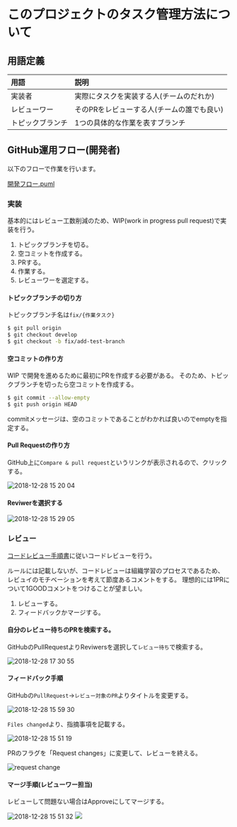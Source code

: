 # このプロジェクトのタスク管理方法について


## 用語定義

|用語          |説明                                                                                                                                      |
|:-------------|:-----------------------------------------------------------------------------------------------------------------------------------------|
|実装者        |実際にタスクを実装する人(チームのだれか)                                                                                                  |
|レビューワー  |そのPRをレビューする人(チームの誰でも良い)                                                                                                |
|トピックブランチ    |1つの具体的な作業を表すブランチ|

## GitHub運用フロー(開発者)

以下のフローで作業を行います。

[開発フロー.puml](開発フロー.puml)
<img src="./開発フロー.puml" alt="">

### 実装

基本的にはレビュー工数削減のため、WIP(work in progress pull request)で実装を行う。

1. トピックブランチを切る。
1. 空コミットを作成する。
1. PRする。
1. 作業する。
1. レビューワーを選定する。

#### トピックブランチの切り方

トピックブランチ名は`fix/{作業タスク}`

```bash
$ git pull origin
$ git checkout develop
$ git checkout -b fix/add-test-branch
```

#### 空コミットの作り方

WIP で開発を進めるために最初にPRを作成する必要がある。
そのため、トピックブランチを切ったら空コミットを作成する。

```bash
$ git commit --allow-empty
$ git push origin HEAD
```

commitメッセージは、空のコミットであることがわかれば良いのでemptyを指定する。

#### Pull Requestの作り方

GitHub上に`Compare & pull request`というリンクが表示されるので、クリックする。

<img alt="2018-12-28 15 20 04" src="https://user-images.githubusercontent.com/17704892/50672585-7172fa00-101c-11e9-9330-6e2bf37e07c5.png">

#### Reviwerを選択する

<img alt="2018-12-28 15 29 05" src="https://user-images.githubusercontent.com/17704892/50505206-b1cef700-0ab5-11e9-89d2-f472135b7af4.png">


### レビュー

[コードレビュー手順書](5.コードレビューマニュアル.md)に従いコードレビューを行う。

ルールには記載しないが、コードレビューは組織学習のプロセスであるため、
レビュイのモチベーションを考えて節度あるコメントをする。
理想的には1PRについて1GOODコメントをつけることが望ましい。

1. レビューする。
1. フィードバックかマージする。

#### 自分のレビュー待ちのPRを検索する。

GitHubのPullRequestよりReviwersを選択して`レビュー待ち`で検索する。

<img alt="2018-12-28 17 30 55" src="https://user-images.githubusercontent.com/17704892/50508830-d8495e00-0ac6-11e9-81c6-b6b39736f1bf.png">

#### フィードバック手順

GitHubの`PullRequest`->`レビュー対象のPR`よりタイトルを変更する。

<img alt="2018-12-28 15 59 30" src="https://user-images.githubusercontent.com/17704892/50508543-ac79a880-0ac5-11e9-8d6c-b926c2a486a1.png">


`Files changed`より、指摘事項を記載する。

<img alt="2018-12-28 15 51 19" src="https://user-images.githubusercontent.com/17704892/50505787-e3958d00-0ab8-11e9-8f5b-07155137cc3f.png">

PRのフラグを「Request changes」に変更して、レビューを終える。

<img alt="request change" src="https://user-images.githubusercontent.com/17704892/50505881-50108c00-0ab9-11e9-8cea-8384fab2a732.png">

#### マージ手順(レビューワー担当)

レビューして問題ない場合はApproveにしてマージする。

<img alt="2018-12-28 15 51 32" src="https://user-images.githubusercontent.com/17704892/50508623-02e6e700-0ac6-11e9-8c62-8a3b6e898ec0.png">

<img src="https://user-images.githubusercontent.com/17704892/50671389-f78b4280-1014-11e9-85f3-0d9a7da42085.png">
